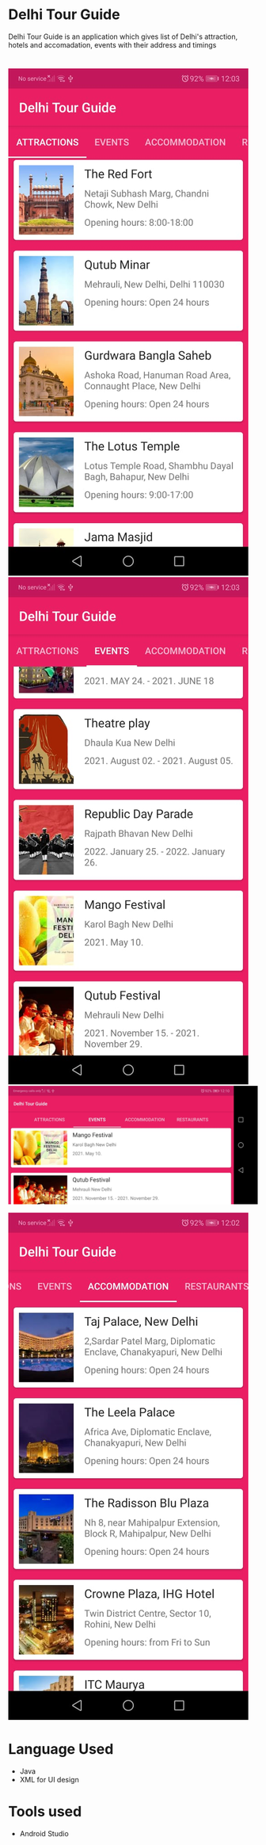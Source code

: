 # Delhi Tour Guide
Delhi Tour Guide is an application which gives list of Delhi's attraction, hotels and accomadation, events with their address and timings 
# 
![](https://github.com/shekhars08/Delhi-Tour-Guide/blob/main/Images/img1.jpeg)   ![](https://github.com/shekhars08/Delhi-Tour-Guide/blob/main/Images/Img3.jpeg)
![](https://github.com/shekhars08/Delhi-Tour-Guide/blob/main/Images/Img2.jpeg)

![](https://github.com/shekhars08/Delhi-Tour-Guide/blob/main/Images/Img4.jpeg)


# Language Used
* Java
* XML for UI design

# Tools used
* Android Studio


